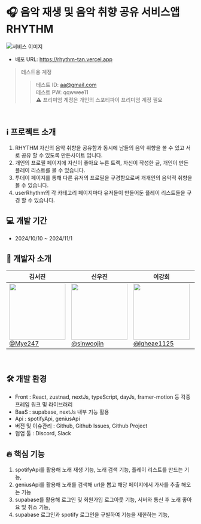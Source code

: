 # 🎧 음악 재생 및 음악 취향 공유 서비스앱 RHYTHM

![서비스 이미지](https://github.com/ScriptKnights/Rhythm/blob/develop/%E1%84%89%E1%85%B3%E1%84%8F%E1%85%B3%E1%84%85%E1%85%B5%E1%86%AB%E1%84%89%E1%85%A3%E1%86%BA%202024-11-01%20%E1%84%8B%E1%85%A9%E1%84%8C%E1%85%A5%E1%86%AB%2010.31.40.png)

- 배포 URL: https://rhythm-tan.vercel.app

> 테스트용 계정
 >> 테스트 ID: aa@gmail.com
 >> <br>
 >> 테스트 PW: qqwwee11
> > <br>
>> ⚠️ 프리미엄 계정은 개인의 스포티파이 프리미엄 계정 필요

<br>

## ℹ️ 프로젝트 소개
1. RHYTHM 자신의 음악 취향을 공유함과 동시에 남들의 음악 취향을 볼 수 있고 서로 공유 할 수 있도록 만든사이트 입니다.
2. 개인의 프로필 페이지에 자신이 좋아요 누른 트랙, 자신이 작성한 글, 개인이 만든 플레이 리스트를 볼 수 있습니다.
3. 투데이 페이지를 통해 다른 유저의 프로필을 구경함으로써 개개인의 음악적 취향을 볼 수 있습니다.
4. userRhythm의 각 카테고리 페이지마다 유저들이 만들어둔 플레이 리스트들을 구경 할 수 있습니다.

## 💻 개발 기간
- 2024/10/10 ~ 2024/11/1

## 👤 개발자 소개

<div align="center">

김서진 | 신우진 | 이강희 | 신현성 
--- | --- | --- | --- |
| [<img src="https://avatars.githubusercontent.com/u/183989838?v=4 " height=150 width=150> <br/> @Mye247](https://github.com/Mye247) | [<img src="https://avatars.githubusercontent.com/u/184204580?v=4" height=150 width=150> <br/> @sinwoojin](https://github.com/sinwoojin) | [<img src="https://avatars.githubusercontent.com/u/178550762?v=4" height=150 width=150> <br/> @lgheae1125](https://github.com/lgheae1125) | [<img src="https://avatars.githubusercontent.com/u/175573383?v=4" height=150 width=150> <br/> @shinhs626](https://github.com/shinhs626) |

</div>

<br>

## 🛠️ 개발 환경
- Front : React, zustnad, nextJs, typeScript, dayJs, framer-motion 등 각종 프레임 워크 및 라이브러리
- BaaS : supabase, nextJs 내부 기능 활용
- Api : spotifyApi, geniusApi
- 버전 및 이슈관리 : Github, Github Issues, Github Project
- 협업 툴 : Discord, Slack

## 🔥 핵심 기능
1. spotifyApi를 활용해 노래 재생 기능, 노래 검색 기능, 플레이 리스트를 만드는 기능, 
2. geniusApi를 활용해 노래를 검색해 url을 뽑고 해당 페이지에서 가사를 추출 해오는 기능
3. supabase를 활용해 로그인 및 회원가입 로그아웃 기능, 서버와 통신 후 노래 좋아요 및 취소 기능,
4. supabase 로그인과 spotify 로그인을 구별하여 기능을 제한하는 기능,

